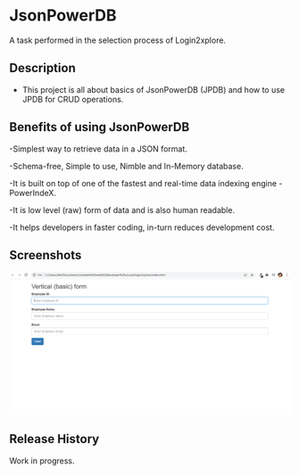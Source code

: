 
# JsonPowerDB

A task performed in the selection process of Login2xplore.




## Description

-  This project is all about basics of JsonPowerDB (JPDB) and how to use JPDB for CRUD operations.




## Benefits of using JsonPowerDB
-Simplest way to retrieve data in a JSON format.

-Schema-free, Simple to use, Nimble and In-Memory database.

-It is built on top of one of the fastest and real-time data indexing engine - PowerIndeX.

-It is low level (raw) form of data and is also human readable.

-It helps developers in faster coding, in-turn reduces development cost.
## Screenshots

![App Screenshot](https://github.com/sairinraychoudhury/login2explore/blob/e9a4b016eb7ad6eecb909b7b5739449d524f3d83/login2explore/screenshotForm.PNG?raw=true)



## Release History
Work in progress.
